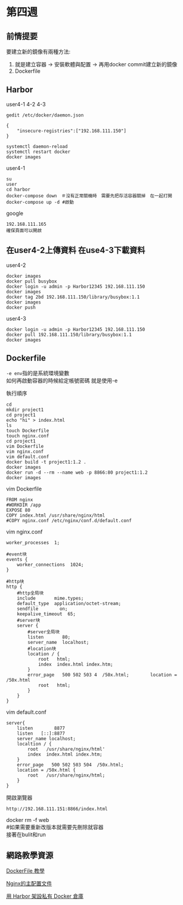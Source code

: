 # 第四週

## 前情提要

要建立新的鏡像有兩種方法:

1. 就是建立容器 -> 安裝軟體與配置 -> 再用docker commit建立新的鏡像
2. Dockerfile

## Harbor
user4-1 4-2 4-3

    gedit /etc/docker/daemon.json

    {
        "insecure-registries":["192.168.111.150"]
    }

    systemctl daemon-reload
    systemctl restart docker
    docker images

user4-1

    su
    user
    cd harbor
    docker-compose down　＃沒有正常關機時　需要先把存活容器關掉　在一起打開
    docker-compose up -d #啟動

google

    192.168.111.165
    確保頁面可以開啟


## 在user4-2上傳資料 在use4-3下載資料

user4-2

    docker images
    docker pull busybox
    docker login -u admin -p Harbor12345 192.168.111.150
    docker images
    docker tag 2bd 192.168.111.150/library/busybox:1.1
    docker images
    docker push  

user4-3

    docker login -u admin -p Harbor12345 192.168.111.150
    docker pull 192.168.111.150/library/busybox:1.1
    docker images

## Dockerfile

`-e env`指的是系統環境變數  
如何再啟動容器的時候給定帳號密碼 就是使用-e

執行順序

    cd
    mkdir project1
    cd project1
    echo "hi" > index.html
    ls
    touch Dockerfile
    touch nginx.conf
    cd project1
    vim Dockerfile
    vim nginx.conf
    vim default.conf
    docker build -t project1:1.2 . 
    docker images
    docker run -d --rm --name web -p 8866:80 project1:1.2 
    docker images

vim Dockerfile

    FROM nginx
    #WORKDIR /app
    EXPOSE 80
    COPY index.html /usr/share/nginx/html
    #COPY nginx.conf /etc/nginx/conf.d/default.conf

vim nginx.conf

    worker_processes  1;

    #event块
    events {
        worker_connections  1024;
    }

    #http块
    http {
        #http全局块
        include       mime.types;
        default_type  application/octet-stream;
        sendfile        on;
        keepalive_timeout  65;
        #server块
        server {
            #server全局块
            listen       80;
            server_name  localhost;
            #location块
            location / {
                root   html;
                index  index.html index.htm;
            }
            error_page   500 502 503 4  /50x.html;        location = /50x.html 
                root   html;
            }
        }
    }

 vim default.conf

    server{
        listen        8877
        listen   [::]:8877
        server_name localhost;
        localtion / {
            root   /usr/share/nginx/html'
            index  index.html index.htm;
        }
        error_page   500 502 503 504  /50x.html;
        location = /50x.html {
            root   /usr/share/nginx/html;
        }
    }


開啟瀏覽器

    http://192.168.111.151:8866/index.html



docker rm -f web  
#如果需要重新改版本就需要先刪除就容器  
接著在bulit和run

## 網路教學資源
[DockerFile 教學](https://hi-founder.com/p/dockerfile-%E6%95%99%E5%AD%B8/)

[Nginx的主配置文件](https://www.cnblogs.com/54chensongxia/p/12938929.html)

[用 Harbor 架設私有 Docker 倉庫](https://medium.com/starbugs/%E7%94%A8-harbor-%E6%9E%B6%E8%A8%AD%E7%A7%81%E6%9C%89-docker-%E5%80%89%E5%BA%AB-9e7eb2bbf769)
